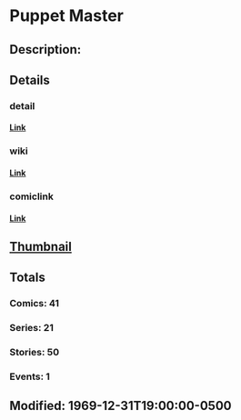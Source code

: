 # Puppet Master
## Description: 
## Details
### detail
#### [Link](http://marvel.com/characters/2742/puppet_master?utm_campaign=apiRef&utm_source=225578a89fc76f3d20fbffda5d17a88d)
### wiki
#### [Link](http://marvel.com/universe/Puppet_Master?utm_campaign=apiRef&utm_source=225578a89fc76f3d20fbffda5d17a88d)
### comiclink
#### [Link](http://marvel.com/comics/characters/1009519/puppet_master?utm_campaign=apiRef&utm_source=225578a89fc76f3d20fbffda5d17a88d)
## [Thumbnail](http://i.annihil.us/u/prod/marvel/i/mg/6/40/4c003c738f74c.jpg)
## Totals
### Comics: 41
### Series: 21
### Stories: 50
### Events: 1
## Modified: 1969-12-31T19:00:00-0500